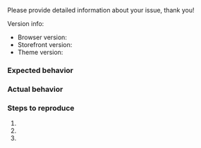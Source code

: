 Please provide detailed information about your issue, thank you!

Version info: 
- Browser version:
- Storefront version: 
- Theme version: 

### Expected behavior

### Actual behavior

### Steps to reproduce
1.
2.
3.
